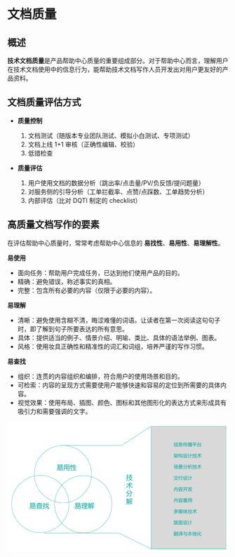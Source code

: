 # 文档质量

## 概述

**技术文档质量**是产品帮助中心质量的重要组成部分。对于帮助中心而言，理解用户在技术文档使用中的信息行为，能帮助技术文档写作人员开发出对用户更友好的产品资料。

## 文档质量评估方式

- **质量控制**

    1. 文档测试（随版本专业团队测试、模拟小白测试、专项测试）
    2. 文档上线 1+1 审核（正确性编辑、校验）
    3. 低错检查

- **质量评估**

    1. 用户使用文档的数据分析（跳出率/点击量/PV/负反馈/提问题量）
    2. 对服务侧的引导分析（工单拦截率、点赞/点踩数、工单趋势分析）
    3. 内部评估（比对 DQTI 制定的 checklist）

## 高质量文档写作的要素

在评估帮助中心质量时，常常考虑帮助中心信息的 **易找性**、**易用性**、**易理解性**。

**易使用**

- 面向任务：帮助用户完成任务，已达到他们使用产品的目的。
- 精确：避免错误，称述事实的真相。
- 完整：包含所有必要的内容（仅限于必要的内容）。

**易理解**

- 清晰：避免使用含糊不清，晦涩难懂的词语。让读者在第一次阅读这句句子时，即了解到句子所要表达的所有意思。
- 具体：提供适当的例子、情景介绍、明喻、类比、具体的语法举例、图表。
- 风格：使用妆具正确性和精准性的词汇和词组，培养严谨的写作习惯。

**易查找**

- 组织：连贯的内容组织和编排，符合用户的使用场景和目的。
- 可检索：内容的呈现方式需要使用户能够快速和容易的定位到所需要的具体内容。
- 视觉效果：使用布局、插图、颜色、图标和其他图形化的表达方式来形成具有吸引力和需要强调的文字。

![文档质量](/images/documentquality.png)
